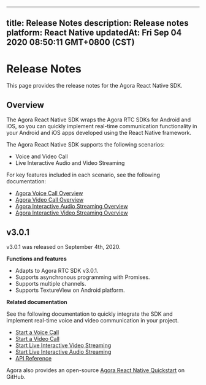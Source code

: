 
---
title: Release Notes
description: Release notes
platform: React Native
updatedAt: Fri Sep 04 2020 08:50:11 GMT+0800 (CST)
---
# Release Notes
This page provides the release notes for the Agora React Native SDK.

## Overview

The Agora React Native SDK wraps the Agora RTC SDKs for Android and iOS, so you can quickly implement real-time communication functionality in your Android and iOS apps developed using the React Native framework.

The Agora React Native SDK supports the following scenarios:

- Voice and Video Call
- Live Interactive Audio and Video Streaming

For key features included in each scenario, see the following documentation:

- [Agora Voice Call Overview](https://docs.agora.io/en/Voice/product_voice?platform=All%20Platforms)
- [Agora Video Call Overview](https://docs.agora.io/en/Video/product_video?platform=All%20Platforms)
- [Agora Interactive Audio Streaming Overview](https://docs.agora.io/en/Audio%20Broadcast/product_live_audio?platform=All_Platforms) 
- [Agora Interactive Video Streaming Overview](https://docs.agora.io/en/Interactive%20Broadcast/product_live?platform=All%20Platforms)

## v3.0.1

v3.0.1 was released on September 4th, 2020.

**Functions and features**

- Adapts to Agora RTC SDK v3.0.1.
- Supports asynchronous programming with Promises.
- Supports multiple channels.
- Supports TextureView on Android platform.

**Related documentation**

See the following documentation to quickly integrate the SDK and implement real-time voice and video communication in your project.

- [Start a Voice Call](../../en/Voice/start_call_audio_react_native.md)
- [Start a Video Call](../../en/Voice/start_call_react_native.md)
- [Start Live Interactive Video Streaming](../../en/Voice/start_live_react_native.md)
- [Start Live Interactive Audio Streaming](../../en/Voice/start_live_audio_react_native.md)
- [API Reference](https://docs.agora.io/en/Voice/API%20Reference/react_native/index.html)

Agora also provides an open-source [Agora React Native Quickstart](https://github.com/AgoraIO-Community/Agora-RN-Quickstart) on GitHub.
